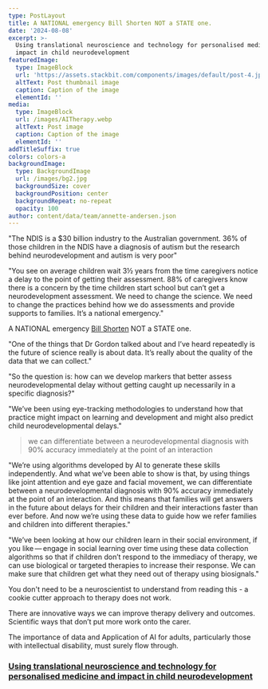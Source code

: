 ```yaml
---
type: PostLayout
title: A NATIONAL emergency Bill Shorten NOT a STATE one.
date: '2024-08-08'
excerpt: >-
  Using translational neuroscience and technology for personalised medicine and
  impact in child neurodevelopment
featuredImage:
  type: ImageBlock
  url: 'https://assets.stackbit.com/components/images/default/post-4.jpeg'
  altText: Post thumbnail image
  caption: Caption of the image
  elementId: ''
media:
  type: ImageBlock
  url: /images/AITherapy.webp
  altText: Post image
  caption: Caption of the image
  elementId: ''
addTitleSuffix: true
colors: colors-a
backgroundImage:
  type: BackgroundImage
  url: /images/bg2.jpg
  backgroundSize: cover
  backgroundPosition: center
  backgroundRepeat: no-repeat
  opacity: 100
author: content/data/team/annette-andersen.json
---
```

"The NDIS is a $30 billion industry to the Australian government. 36% of those children in the NDIS have a diagnosis of autism but the research behind neurodevelopment and autism is very poor"

"You see on average children wait 3½ years from the time caregivers notice a delay to the point of getting their assessment. 88% of caregivers know there is a concern by the time children start school but can’t get a neurodevelopment assessment. We need to change the science. We need to change the practices behind how we do assessments and provide supports to families. It’s a national emergency."

A NATIONAL emergency [Bill Shorten](https://www.linkedin.com/in/bill-shorten-5464b7b7/)
NOT a STATE one.

"One of the things that Dr Gordon talked about and I’ve heard repeatedly is the future of science really is about data. It’s really about the quality of the data that we can collect."

"So the question is: how can we develop markers that better assess neurodevelopmental delay without getting caught up necessarily in a specific diagnosis?"

"We’ve been using eye-tracking methodologies to understand how that practice might impact on learning and development and might also predict child neurodevelopmental delays."

> we can differentiate between a neurodevelopmental diagnosis with 90% accuracy immediately at the point of an interaction

"We’re using algorithms developed by AI to generate these skills independently. And what we’ve been able to show is that, by using things like joint attention and eye gaze and facial movement, we can differentiate between a neurodevelopmental diagnosis with 90% accuracy immediately at the point of an interaction. And this means that families will get answers in the future about delays for their children and their interactions faster than ever before. And now we’re using these data to guide how we refer families and children into different therapies."

"We’ve been looking at how our children learn in their social environment, if you like — engage in social learning over time using these data collection algorithms so that if children don’t respond to the immediacy of therapy, we can use biological or targeted therapies to increase their response. We can make sure that children get what they need out of therapy using biosignals."

You don't need to be a neuroscientist to understand from reading this - a cookie cutter approach to therapy does not work.

There are innovative ways we can improve therapy delivery and outcomes. Scientific ways that don’t put more work onto the carer.

The importance of data and Application of AI for adults, particularly those with intellectual disability, must surely flow through.

### [Using translational neuroscience and technology for personalised medicine and impact in child neurodevelopment](https://www.royalsoc.org.au/images/pdf/journal/157-1-10Guastella.pdf)

